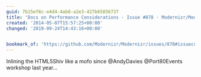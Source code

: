 ```yaml
---
guid: 7b15ef6c-e4d4-4ab8-a2e3-427b65856737
title: 'Docs on Performance Considerations · Issue #878 · Modernizr/Modernizr · GitHub'
created: '2014-05-07T15:57:25+00:00'
changed: '2019-09-24T14:43:16+00:00'


bookmark_of: 'https://github.com/Modernizr/Modernizr/issues/878#issuecomment-41448059'
---
```



Inlining the HTML5Shiv like a mofo since @AndyDavies @Port80Events workshop last year…
